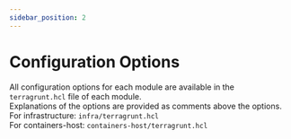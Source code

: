 ```yaml
---
sidebar_position: 2
---
```

# Configuration Options
All configuration options for each module are available in the `terragrunt.hcl` file of each module.  
Explanations of the options are provided as comments above the options.  
For infrastructure:  `infra/terragrunt.hcl`  
For containers-host:  `containers-host/terragrunt.hcl`  
